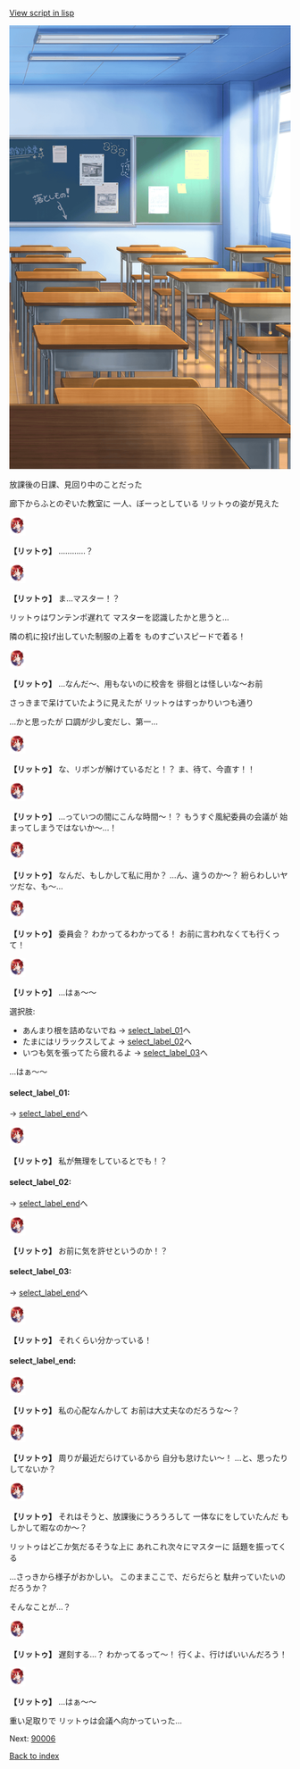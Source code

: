 [View script in lisp](../scripts/10054202.txt)

![classroom02_afternoon.png](../images/backgrounds/classroom02_afternoon.png)

放課後の日課、見回り中のことだった

廊下からふとのぞいた教室に
一人、ぼーっとしている
リットゥの姿が見えた

<img src="../images/units/100541.png" alt="100541.png" height="34"/>

**【リットゥ】**
…………？

<img src="../images/units/100541.png" alt="100541.png" height="34"/>

**【リットゥ】**
ま…マスター！？

リットゥはワンテンポ遅れて
マスターを認識したかと思うと…

隣の机に投げ出していた制服の上着を
ものすごいスピードで着る！

<img src="../images/units/100541.png" alt="100541.png" height="34"/>

**【リットゥ】**
…なんだ～、用もないのに校舎を
徘徊とは怪しいな～お前

さっきまで呆けていたように見えたが
リットゥはすっかりいつも通り

…かと思ったが
口調が少し変だし、第一…

<img src="../images/units/100541.png" alt="100541.png" height="34"/>

**【リットゥ】**
な、リボンが解けているだと！？
ま、待て、今直す！！

<img src="../images/units/100541.png" alt="100541.png" height="34"/>

**【リットゥ】**
…っていつの間にこんな時間～！？
もうすぐ風紀委員の会議が
始まってしまうではないか～…！

<img src="../images/units/100541.png" alt="100541.png" height="34"/>

**【リットゥ】**
なんだ、もしかして私に用か？
…ん、違うのか～？
紛らわしいヤツだな、も～…

<img src="../images/units/100541.png" alt="100541.png" height="34"/>

**【リットゥ】**
委員会？
わかってるわかってる！
お前に言われなくても行くって！

<img src="../images/units/100541.png" alt="100541.png" height="34"/>

**【リットゥ】**
…はぁ～～

選択肢:
- あんまり根を詰めないでね → [select_label_01](#select_label_01)へ
- たまにはリラックスしてよ → [select_label_02](#select_label_02)へ
- いつも気を張ってたら疲れるよ → [select_label_03](#select_label_03)へ

…はぁ～～

#### select_label_01:
 → [select_label_end](#select_label_end)へ

<img src="../images/units/100541.png" alt="100541.png" height="34"/>

**【リットゥ】**
私が無理をしているとでも！？

#### select_label_02:
 → [select_label_end](#select_label_end)へ

<img src="../images/units/100541.png" alt="100541.png" height="34"/>

**【リットゥ】**
お前に気を許せというのか！？

#### select_label_03:
 → [select_label_end](#select_label_end)へ

<img src="../images/units/100541.png" alt="100541.png" height="34"/>

**【リットゥ】**
それくらい分かっている！

#### select_label_end:

<img src="../images/units/100541.png" alt="100541.png" height="34"/>

**【リットゥ】**
私の心配なんかして
お前は大丈夫なのだろうな～？

<img src="../images/units/100541.png" alt="100541.png" height="34"/>

**【リットゥ】**
周りが最近だらけているから
自分も怠けたい～！
…と、思ったりしてないか？

<img src="../images/units/100541.png" alt="100541.png" height="34"/>

**【リットゥ】**
それはそうと、放課後にうろうろして
一体なにをしていたんだ
もしかして暇なのか～？

リットゥはどこか気だるそうな上に
あれこれ次々にマスターに
話題を振ってくる

…さっきから様子がおかしい。
このままここで、だらだらと
駄弁っていたいのだろうか？

そんなことが…？

<img src="../images/units/100541.png" alt="100541.png" height="34"/>

**【リットゥ】**
遅刻する…？
わかってるって～！
行くよ、行けばいいんだろう！

<img src="../images/units/100541.png" alt="100541.png" height="34"/>

**【リットゥ】**
…はぁ～～

重い足取りで
リットゥは会議へ向かっていった…

Next: [90006](90006.md)

[Back to index](index.md)

